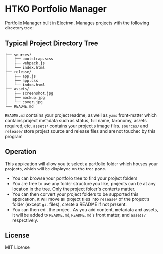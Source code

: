 # HTKO Portfolio Manager

Portfolio Manager built in Electron. Manages projects with the following directory tree:

## Typical Project Directory Tree

```
├── sources/
│   ├── bootstrap.scss
│   ├── webpack.js
│   └── index.html
├── release/
│   ├── app.js
│   ├── app.css
│   └── index.html
├── assets/
│   ├── screenshot.jpg
│   ├── mockup.jpg
│   └── cover.jpg
└── README.md
```

`README.md` contains your project readme, as well as `yaml` front-matter which contains project metadata such as status, full name, taxonomy, assets required, etc.
`assets/` contains your project's image files.
`sources/` and `release/` store project source and release files and are not touched by this program.

## Operation

This application will allow you to select a portfolio folder which houses your projects, which will be displayed on the tree pane.
* You can browse your portfolio tree to find your project folders
* You are free to use any folder structure you like, projects can be at any location in the tree. Only the project folder's contents matter.
* You can then convert your project folders to be supported this application, it will move all project files into `release/` of the project's folder (except `git` files), create a README if not present.
* You can then edit the project. As you add content, metadata and assets, it will be added to `README.md`, `README.md`'s front matter, and `assets/` respectively.

## License

MIT License
